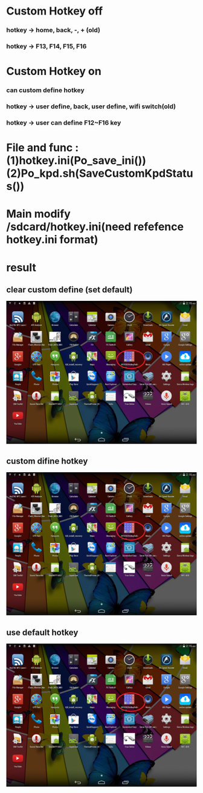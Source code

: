 # Custom Hotkey off
### hotkey -> home, back, -, + (old)
### hotkey -> F13, F14, F15, F16 

# Custom Hotkey on
### can custom define hotkey 
### hotkey -> user define, back, user define, wifi switch(old)
### hotkey -> user can define F12~F16 key

# File and func : (1)hotkey.ini(Po_save_ini()) (2)Po_kpd.sh(SaveCustomKpdStatus())
# Main modify /sdcard/hotkey.ini(need refefence hotkey.ini format)

# result
## clear custom define (set default)
![alt tag](https://github.com/showoowohs/Po_git/blob/master/MT8382HotkeyDefine/demo/4key/clear_custom_define_setdefault_4key.gif)

## custom difine hotkey
![alt tag](https://github.com/showoowohs/Po_git/blob/master/MT8382HotkeyDefine/demo/4key/custom_difine_hotkey_4key.gif)

## use default hotkey
![alt tag](https://github.com/showoowohs/Po_git/blob/master/MT8382HotkeyDefine/demo/4key/use_default_hotkey_4key.gif)